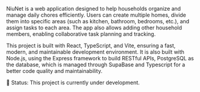 NiuNet is a web application designed to help households organize and manage daily chores efficiently. Users can create multiple homes, divide them into specific areas (such as kitchen, bathroom, bedrooms, etc.), and assign tasks to each area. The app also allows adding other household members, enabling collaborative task planning and tracking.

This project is built with React, TypeScript, and Vite, ensuring a fast, modern, and maintainable development environment.
It is also built with Node.js, using the Express framework to build RESTful APIs, PostgreSQL as the database, which is managed through SupaBase and Typescript for a better code quality and maintainability. 

🚧 Status: This project is currently under development.
